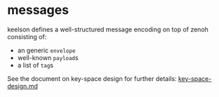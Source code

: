 # messages

keelson defines a well-structured message encoding on top of zenoh consisting of:

* an generic `envelope`
* well-known `payload`s 
* a list of `tag`s

See the document on key-space design for further details: [key-space-design.md](../key-space-design.md)

